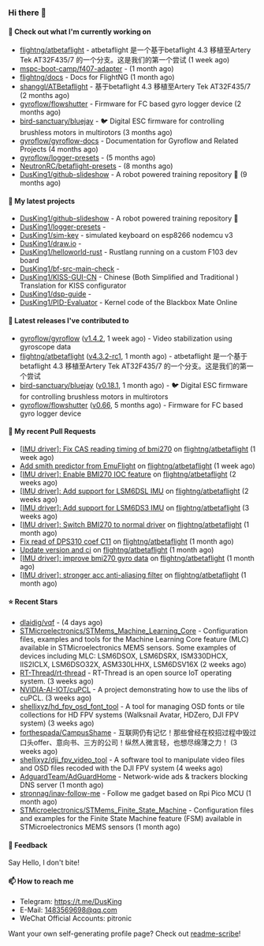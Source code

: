 ### Hi there 👋

#### 👷 Check out what I'm currently working on

- [flightng/atbetaflight](https://github.com/flightng/atbetaflight) - atbetaflight 是一个基于betaflight 4.3  移植至Artery Tek AT32F435/7 的一个分支。这是我们的第一个尝试 (1 week ago)
- [mspc-boot-camp/f407-adapter](https://github.com/mspc-boot-camp/f407-adapter) -  (1 month ago)
- [flightng/docs](https://github.com/flightng/docs) - Docs for FlightNG (1 month ago)
- [shanggl/ATBetaflight](https://github.com/shanggl/ATBetaflight) - 基于betaflight 4.3  移植至Artery Tek AT32F435/7 (2 months ago)
- [gyroflow/flowshutter](https://github.com/gyroflow/flowshutter) - Firmware for FC based gyro logger device (2 months ago)
- [bird-sanctuary/bluejay](https://github.com/bird-sanctuary/bluejay) - :bird: Digital ESC firmware for controlling brushless motors in multirotors (3 months ago)
- [gyroflow/gyroflow-docs](https://github.com/gyroflow/gyroflow-docs) - Documentation for Gyroflow and Related Projects (4 months ago)
- [gyroflow/logger-presets](https://github.com/gyroflow/logger-presets) -  (5 months ago)
- [NeutronRC/betaflight-presets](https://github.com/NeutronRC/betaflight-presets) -  (8 months ago)
- [DusKing1/github-slideshow](https://github.com/DusKing1/github-slideshow) - A robot powered training repository :robot: (9 months ago)

#### 🌱 My latest projects

- [DusKing1/github-slideshow](https://github.com/DusKing1/github-slideshow) - A robot powered training repository :robot:
- [DusKing1/logger-presets](https://github.com/DusKing1/logger-presets) - 
- [DusKing1/sim-key](https://github.com/DusKing1/sim-key) - simulated keyboard on esp8266 nodemcu v3
- [DusKing1/draw.io](https://github.com/DusKing1/draw.io) - 
- [DusKing1/helloworld-rust](https://github.com/DusKing1/helloworld-rust) - Rustlang running on a custom F103 dev board
- [DusKing1/bf-src-main-check](https://github.com/DusKing1/bf-src-main-check) - 
- [DusKing1/KISS-GUI-CN](https://github.com/DusKing1/KISS-GUI-CN) - Chinese (Both Simplified and Traditional ) Translation for KISS configurator
- [DusKing1/dsp-guide](https://github.com/DusKing1/dsp-guide) - 
- [DusKing1/PID-Evaluator](https://github.com/DusKing1/PID-Evaluator) - Kernel code of the Blackbox Mate Online

#### 🔭 Latest releases I've contributed to

- [gyroflow/gyroflow](https://github.com/gyroflow/gyroflow) ([v1.4.2](https://github.com/gyroflow/gyroflow/releases/tag/v1.4.2), 1 week ago) - Video stabilization using gyroscope data
- [flightng/atbetaflight](https://github.com/flightng/atbetaflight) ([v4.3.2-rc1](https://github.com/flightng/atbetaflight/releases/tag/v4.3.2-rc1), 1 month ago) - atbetaflight 是一个基于betaflight 4.3  移植至Artery Tek AT32F435/7 的一个分支。这是我们的第一个尝试
- [bird-sanctuary/bluejay](https://github.com/bird-sanctuary/bluejay) ([v0.18.1](https://github.com/bird-sanctuary/bluejay/releases/tag/v0.18.1), 1 month ago) - :bird: Digital ESC firmware for controlling brushless motors in multirotors
- [gyroflow/flowshutter](https://github.com/gyroflow/flowshutter) ([v0.66](https://github.com/gyroflow/flowshutter/releases/tag/v0.66), 5 months ago) - Firmware for FC based gyro logger device

#### 🔨 My recent Pull Requests

- [[IMU driver]: Fix CAS reading timing of bmi270](https://github.com/flightng/atbetaflight/pull/22) on [flightng/atbetaflight](https://github.com/flightng/atbetaflight) (1 week ago)
- [Add smith predictor from EmuFlight](https://github.com/flightng/atbetaflight/pull/21) on [flightng/atbetaflight](https://github.com/flightng/atbetaflight) (1 week ago)
- [[IMU driver]: Enable BMI270 IOC feature](https://github.com/flightng/atbetaflight/pull/20) on [flightng/atbetaflight](https://github.com/flightng/atbetaflight) (2 weeks ago)
- [[IMU driver]: Add support for LSM6DSL IMU](https://github.com/flightng/atbetaflight/pull/19) on [flightng/atbetaflight](https://github.com/flightng/atbetaflight) (2 weeks ago)
- [[IMU driver]: Add support for LSM6DS3 IMU](https://github.com/flightng/atbetaflight/pull/18) on [flightng/atbetaflight](https://github.com/flightng/atbetaflight) (3 weeks ago)
- [[IMU driver]: Switch BMI270 to normal driver](https://github.com/flightng/atbetaflight/pull/16) on [flightng/atbetaflight](https://github.com/flightng/atbetaflight) (1 month ago)
- [Fix read of DPS310 coef C11](https://github.com/flightng/atbetaflight/pull/14) on [flightng/atbetaflight](https://github.com/flightng/atbetaflight) (1 month ago)
- [Update version and ci](https://github.com/flightng/atbetaflight/pull/13) on [flightng/atbetaflight](https://github.com/flightng/atbetaflight) (1 month ago)
- [[IMU driver]: improve bmi270 gyro data](https://github.com/flightng/atbetaflight/pull/11) on [flightng/atbetaflight](https://github.com/flightng/atbetaflight) (1 month ago)
- [[IMU driver]: stronger acc anti-aliasing filter](https://github.com/flightng/atbetaflight/pull/8) on [flightng/atbetaflight](https://github.com/flightng/atbetaflight) (1 month ago)

#### ⭐ Recent Stars

- [dlaidig/vqf](https://github.com/dlaidig/vqf) -  (4 days ago)
- [STMicroelectronics/STMems_Machine_Learning_Core](https://github.com/STMicroelectronics/STMems_Machine_Learning_Core) - Configuration files, examples and tools for the Machine Learning Core feature (MLC) available in STMicroelectronics MEMS sensors. Some examples of devices including MLC: LSM6DSOX, LSM6DSRX, ISM330DHCX, IIS2ICLX, LSM6DSO32X, ASM330LHHX, LSM6DSV16X (2 weeks ago)
- [RT-Thread/rt-thread](https://github.com/RT-Thread/rt-thread) - RT-Thread is an open source IoT operating system. (3 weeks ago)
- [NVIDIA-AI-IOT/cuPCL](https://github.com/NVIDIA-AI-IOT/cuPCL) - A project demonstrating how to use the libs of cuPCL. (3 weeks ago)
- [shellixyz/hd_fpv_osd_font_tool](https://github.com/shellixyz/hd_fpv_osd_font_tool) - A tool for managing OSD fonts or tile collections for HD FPV systems (Walksnail Avatar, HDZero, DJI FPV system) (3 weeks ago)
- [forthespada/CampusShame](https://github.com/forthespada/CampusShame) - 互联网仍有记忆！那些曾经在校招过程中毁过口头offer、意向书、三方的公司！纵然人微言轻，也想尽绵薄之力！ (3 weeks ago)
- [shellixyz/dji_fpv_video_tool](https://github.com/shellixyz/dji_fpv_video_tool) - A software tool to manipulate video files and OSD files recoded with the DJI FPV system (4 weeks ago)
- [AdguardTeam/AdGuardHome](https://github.com/AdguardTeam/AdGuardHome) - Network-wide ads &amp; trackers blocking DNS server (1 month ago)
- [stronnag/inav-follow-me](https://github.com/stronnag/inav-follow-me) - Follow me gadget based on Rpi Pico MCU (1 month ago)
- [STMicroelectronics/STMems_Finite_State_Machine](https://github.com/STMicroelectronics/STMems_Finite_State_Machine) - Configuration files and examples for the Finite State Machine feature (FSM) available in STMicroelectronics MEMS sensors (1 month ago)

#### 💬 Feedback

Say Hello, I don't bite!

#### 📫 How to reach me

- Telegram: https://t.me/DusKing
- E-Mail: 1483569698@qq.com
- WeChat Official Accounts: pitronic

Want your own self-generating profile page? Check out [readme-scribe](https://github.com/muesli/readme-scribe)!
